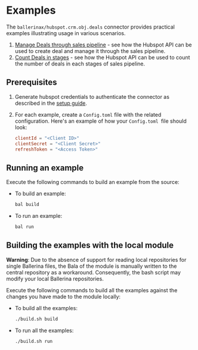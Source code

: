 # Examples

The `ballerinax/hubspot.crm.obj.deals` connector provides practical examples illustrating usage in various scenarios.

1. [Manage Deals through sales pipeline](https://github.com/ballerina-platform/module-ballerinax-hubspot.crm.object.deals/tree/main/examples/manage-deals) - see how the Hubspot API can be used to create deal and manage it through the sales pipeline.
2. [Count Deals in stages](https://github.com/ballerina-platform/module-ballerinax-hubspot.crm.object.deals/tree/main/examples/count-deals) - see how the Hubspot API can be used to count the number of deals in each stages of sales pipeline.

## Prerequisites

1. Generate hubspot credentials to authenticate the connector as described in the [setup guide](README.md).

2. For each example, create a `Config.toml` file with the related configuration. Here's an example of how your `Config.toml `file should look:
    ```toml
    clientId = "<Client ID>"
    clientSecret = "<Client Secret>"
    refreshToken = "<Access Token>"
    ```

## Running an example

Execute the following commands to build an example from the source:

* To build an example:

    ```bash
    bal build
    ```

* To run an example:

    ```bash
    bal run
    ```

## Building the examples with the local module

**Warning**: Due to the absence of support for reading local repositories for single Ballerina files, the Bala of the module is manually written to the central repository as a workaround. Consequently, the bash script may modify your local Ballerina repositories.

Execute the following commands to build all the examples against the changes you have made to the module locally:

* To build all the examples:

    ```bash
    ./build.sh build
    ```

* To run all the examples:

    ```bash
    ./build.sh run
    ```
